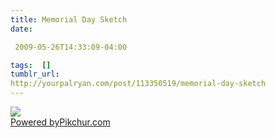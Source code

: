 ```yaml
---
title: Memorial Day Sketch
date:

 2009-05-26T14:33:09-04:00 

tags:  [] 
tumblr_url:
http://yourpalryan.com/post/113350519/memorial-day-sketch
---
```


[![](https://s3.amazonaws.com/pikchurimages/pic_A0u_m.jpg)\
Powered by](http://pikchur.com/A0u)[Pikchur.com](http://pikchur.com)
